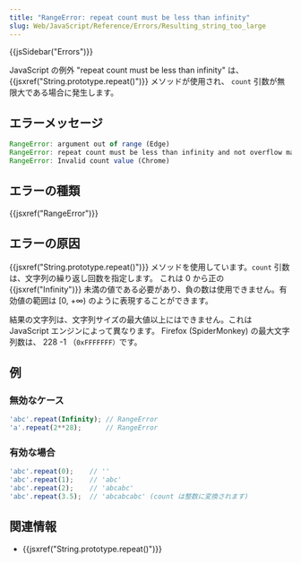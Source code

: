 ```yaml
---
title: "RangeError: repeat count must be less than infinity"
slug: Web/JavaScript/Reference/Errors/Resulting_string_too_large
---
```


{{jsSidebar("Errors")}}

JavaScript の例外 "repeat count must be less than infinity" は、 {{jsxref("String.prototype.repeat()")}} メソッドが使用され、 `count` 引数が無限大である場合に発生します。

## エラーメッセージ

```js
RangeError: argument out of range (Edge)
RangeError: repeat count must be less than infinity and not overflow maximum string size (Firefox)
RangeError: Invalid count value (Chrome)
```

## エラーの種類

{{jsxref("RangeError")}}

## エラーの原因

{{jsxref("String.prototype.repeat()")}} メソッドを使用しています。`count` 引数は、文字列の繰り返し回数を指定します。 これは 0 から正の {{jsxref("Infinity")}} 未満の値である必要があり、負の数は使用できません。有効値の範囲は \[0, +∞) のように表現することができます。

結果の文字列は、文字列サイズの最大値以上にはできません。これは JavaScript エンジンによって異なります。 Firefox (SpiderMonkey) の最大文字列数は、 228 -1 （`0xFFFFFFF）`です。

## 例

### 無効なケース

```js example-bad
'abc'.repeat(Infinity); // RangeError
'a'.repeat(2**28);      // RangeError
```

### 有効な場合

```js example-good
'abc'.repeat(0);    // ''
'abc'.repeat(1);    // 'abc'
'abc'.repeat(2);    // 'abcabc'
'abc'.repeat(3.5);  // 'abcabcabc' (count は整数に変換されます)
```

## 関連情報

- {{jsxref("String.prototype.repeat()")}}
